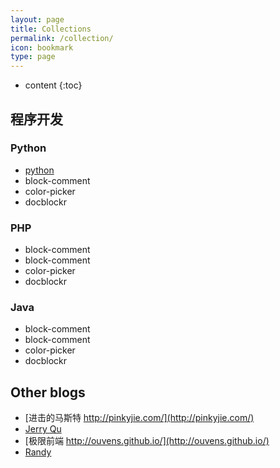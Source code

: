 ```yaml
---
layout: page
title: Collections
permalink: /collection/
icon: bookmark
type: page
---
```

* content
{:toc}
## 程序开发
### Python
* [python](https://www.python.org)
* block-comment
* color-picker
* docblockr
### PHP
* block-comment
* block-comment
* color-picker
* docblockr
### Java
* block-comment
* block-comment
* color-picker
* docblockr
## Other blogs
* [进击的马斯特 http://pinkyjie.com/](http://pinkyjie.com/)	
* [Jerry Qu](https://imququ.com/)
* [极限前端 http://ouvens.github.io/](http://ouvens.github.io/)
* [Randy](http://djyde.github.io/)